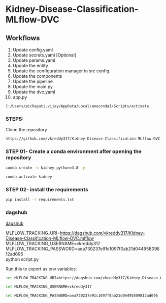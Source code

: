 # Kidney-Disease-Classification-MLflow-DVC

## Workflows
1. Update config.yaml
2. Update secrets.yaml [Optional]
3. Update params.yaml
4. Update the entity
5. Update the configuration manager in src config
6. Update the components
7. Update the pipeline
8. Update the main.py
9. Update the dvc.yaml
10. app.py

```bash
C:/Users/pichapati.vijay/AppData/Local/anaconda3/Scripts/activate
```

### STEPS:

Clone the repository
```bash
https://github.com/vkreddy317/Kidney-Disease-Classification-MLflow-DVC.git
```

### STEP 01- Create a conda environment after opening the repository
```bash
conda create -n kidney python=3.8 -y
```


```bash
conda activate kidney
```

### STEP 02- install the requirements

```bash
pip install -r requirements.txt
```

### dagshub
[dagshub](https://dagshub.com/)

MLFLOW_TRACKING_URI=https://dagshub.com/vkreddy317/Kidney-Disease-Classification-MLflow-DVC.mlflow \
MLFLOW_TRACKING_USERNAME=vkreddy317 \
MLFLOW_TRACKING_PASSWORD=aea730237e91c1097f0ab21d04495809812ad696 \
python script.py

Run this to export as env variables:
```bash
set MLFLOW_TRACKING_URI=https://dagshub.com/vkreddy317/Kidney-Disease-Classification-MLflow-DVC.mlflow 

set MLFLOW_TRACKING_USERNAME=vkreddy317

set MLFLOW_TRACKING_PASSWORD=aea730237e91c1097f0ab21d04495809812ad696 

```